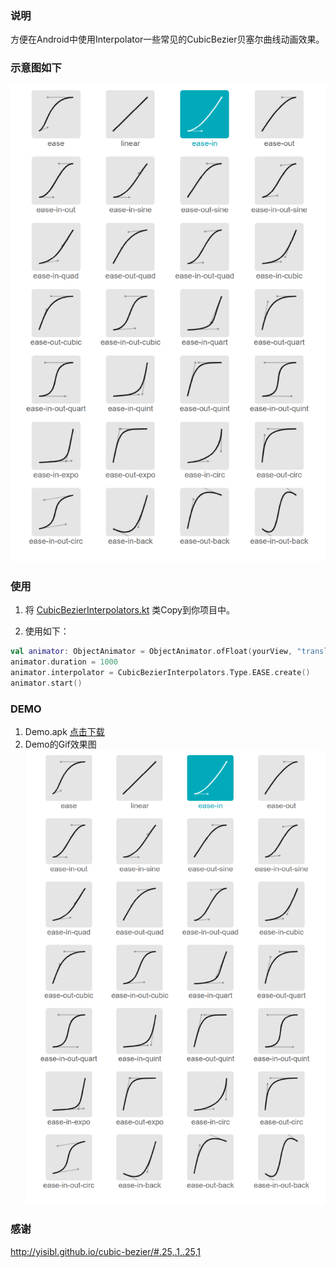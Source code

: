### 说明
方便在Android中使用Interpolator一些常见的CubicBezier贝塞尔曲线动画效果。

### 示意图如下
![image](img/yisibl.github.io_cubic-bezier_.png)

### 使用
1. 将 [CubicBezierInterpolators.kt](app/src/main/java/com/logan/cubicbezierandroidinterpolators/interpolators/CubicBezierInterpolators.kt) 类Copy到你项目中。

2. 使用如下：
```kotlin
val animator: ObjectAnimator = ObjectAnimator.ofFloat(yourView, "translationX", 0, 500)
animator.duration = 1000
animator.interpolator = CubicBezierInterpolators.Type.EASE.create()
animator.start()
```
### DEMO
1. Demo.apk [点击下载](apk/app-debug.apk)
2. Demo的Gif效果图 ![image](img/yisibl.github.io_cubic-bezier_.png)

### 感谢
http://yisibl.github.io/cubic-bezier/#.25,.1,.25,1
